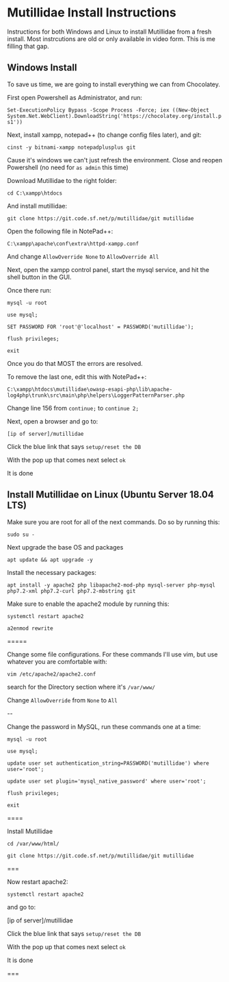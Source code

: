 # Mutillidae Install Instructions

Instructions for both Windows and Linux to install Mutillidae from a fresh install. Most instrcutions are old or only available in video form. This is me filling that gap.

## Windows Install

To save us time, we are going to install everything we can from Chocolatey. 

First open Powershell as Administrator, and run:

`Set-ExecutionPolicy Bypass -Scope Process -Force; iex ((New-Object System.Net.WebClient).DownloadString('https://chocolatey.org/install.ps1'))`

Next, install xampp, notepad++ (to change config files later), and git:

`cinst -y bitnami-xampp notepadplusplus git`

Cause it's windows we can't just refresh the environment. Close and reopen Powershell (no need for `as admin` this time)

Download Mutillidae to the right folder:

`cd C:\xampp\htdocs`

And install mutillidae:

`git clone https://git.code.sf.net/p/mutillidae/git mutillidae`

Open the following file in NotePad++:

`C:\xampp\apache\conf\extra\httpd-xampp.conf`

And change `AllowOverride None` to `AllowOverride All`

Next, open the xampp control panel, start the mysql service, and hit the shell button in the GUI. 

Once there run:

`mysql -u root`

`use mysql;`

`SET PASSWORD FOR 'root'@'localhost' = PASSWORD('mutillidae');`

`flush privileges;`

`exit`

Once you do that MOST the errors are resolved. 

To remove the last one, edit this with NotePad++:

`C:\xampp\htdocs\mutillidae\owasp-esapi-php\lib\apache-log4php\trunk\src\main\php\helpers\LoggerPatternParser.php`

Change line 156 from `continue;` to `continue 2;`

Next, open a browser and go to:

`[ip of server]/mutillidae`

Click the blue link that says `setup/reset the DB`

With the pop up that comes next select `ok`

It is done

## Install Mutillidae on Linux (Ubuntu Server 18.04 LTS)

Make sure you are root for all of the next commands. Do so by running this:

`sudo su -`

Next upgrade the base OS and packages

`apt update && apt upgrade -y`

Install the necessary packages: 

`apt install -y apache2 php libapache2-mod-php mysql-server php-mysql php7.2-xml php7.2-curl php7.2-mbstring git`

Make sure to enable the apache2 module by running this:

`systemctl restart apache2`

`a2enmod rewrite`

=====

Change some file configurations. For these commands I'll use vim, but use whatever you are comfortable with:

`vim /etc/apache2/apache2.conf`

search for the Directory section where it's `/var/www/`

Change `AllowOverride` from `None` to `All` 

--

Change the password in MySQL, run these commands one at a time:

`mysql -u root`

`use mysql;`

`update user set authentication_string=PASSWORD('mutillidae') where user='root';`

`update user set plugin='mysql_native_password' where user='root';`

`flush privileges;`

`exit`

====

Install Mutillidae

`cd /var/www/html/`

`git clone https://git.code.sf.net/p/mutillidae/git mutillidae`

===

Now restart apache2:

`systemctl restart apache2`

and go to:

[ip of server]/mutillidae

Click the blue link that says `setup/reset the DB`

With the pop up that comes next select `ok`

It is done

===

